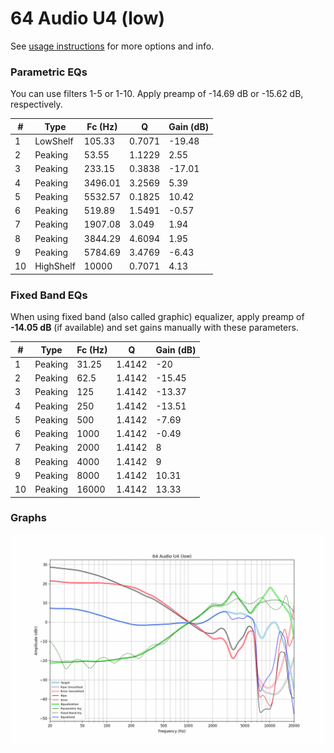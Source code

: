 # 64 Audio U4 (low)
See [usage instructions](https://github.com/jaakkopasanen/AutoEq#usage) for more options and info.

### Parametric EQs
You can use filters 1-5 or 1-10. Apply preamp of -14.69 dB or -15.62 dB, respectively.

|   # | Type      |   Fc (Hz) |      Q |   Gain (dB) |
|-----|-----------|-----------|--------|-------------|
|   1 | LowShelf  |    105.33 | 0.7071 |      -19.48 |
|   2 | Peaking   |     53.55 | 1.1229 |        2.55 |
|   3 | Peaking   |    233.15 | 0.3838 |      -17.01 |
|   4 | Peaking   |   3496.01 | 3.2569 |        5.39 |
|   5 | Peaking   |   5532.57 | 0.1825 |       10.42 |
|   6 | Peaking   |    519.89 | 1.5491 |       -0.57 |
|   7 | Peaking   |   1907.08 | 3.049  |        1.94 |
|   8 | Peaking   |   3844.29 | 4.6094 |        1.95 |
|   9 | Peaking   |   5784.69 | 3.4769 |       -6.43 |
|  10 | HighShelf |  10000    | 0.7071 |        4.13 |

### Fixed Band EQs
When using fixed band (also called graphic) equalizer, apply preamp of **-14.05 dB** (if available) and set gains manually with these parameters.

|   # | Type    |   Fc (Hz) |      Q |   Gain (dB) |
|-----|---------|-----------|--------|-------------|
|   1 | Peaking |     31.25 | 1.4142 |      -20    |
|   2 | Peaking |     62.5  | 1.4142 |      -15.45 |
|   3 | Peaking |    125    | 1.4142 |      -13.37 |
|   4 | Peaking |    250    | 1.4142 |      -13.51 |
|   5 | Peaking |    500    | 1.4142 |       -7.69 |
|   6 | Peaking |   1000    | 1.4142 |       -0.49 |
|   7 | Peaking |   2000    | 1.4142 |        8    |
|   8 | Peaking |   4000    | 1.4142 |        9    |
|   9 | Peaking |   8000    | 1.4142 |       10.31 |
|  10 | Peaking |  16000    | 1.4142 |       13.33 |

### Graphs
![](./64%20Audio%20U4%20(low).png)
